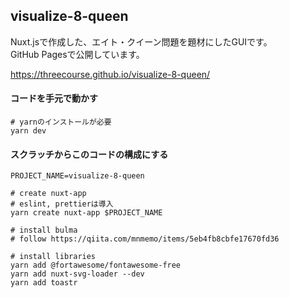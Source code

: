 ## visualize-8-queen

Nuxt.jsで作成した、エイト・クイーン問題を題材にしたGUIです。  
GitHub Pagesで公開しています。 

https://threecourse.github.io/visualize-8-queen/

#### コードを手元で動かす

```
# yarnのインストールが必要
yarn dev
```

#### スクラッチからこのコードの構成にする

```
PROJECT_NAME=visualize-8-queen

# create nuxt-app
# eslint, prettierは導入
yarn create nuxt-app $PROJECT_NAME

# install bulma
# follow https://qiita.com/mnmemo/items/5eb4fb8cbfe17670fd36

# install libraries
yarn add @fortawesome/fontawesome-free
yarn add nuxt-svg-loader --dev
yarn add toastr
```